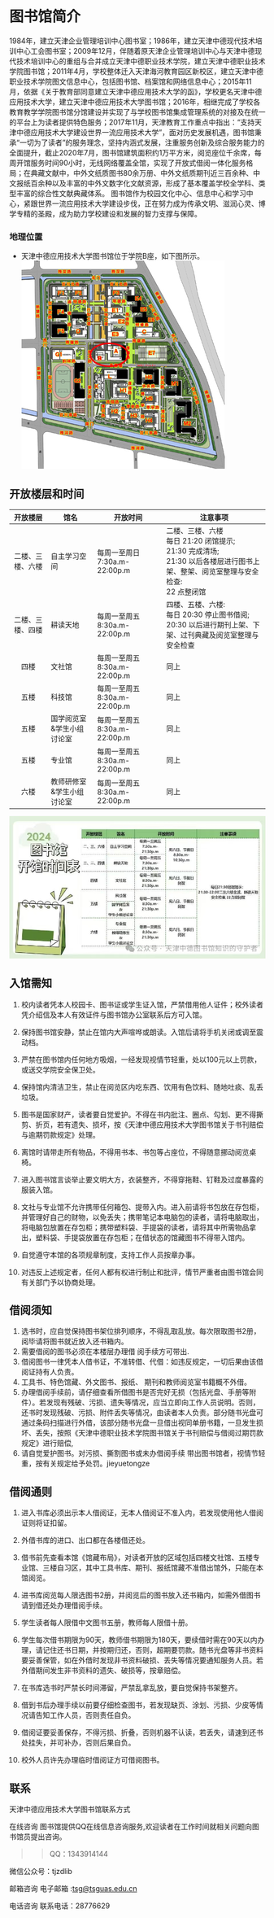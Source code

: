 # 图书馆简介 
1984年，建立天津企业管理培训中心图书室；1986年，建立天津中德现代技术培训中心工会图书室；2009年12月，伴随着原天津企业管理培训中心与天津中德现代技术培训中心的重组与合并成立天津中德职业技术学院，建立天津中德职业技术学院图书馆；2011年4月，学校整体迁入天津海河教育园区新校区，建立天津中德职业技术学院图文信息中心，包括图书馆、档案馆和网络信息中心；2015年11月，依据《关于教育部同意建立天津中德应用技术大学的函》，学校更名天津中德应用技术大学，建立天津中德应用技术大学图书馆；2016年，相继完成了学校各教育教学学院图书馆分馆建设并实现了与学校图书馆集成管理系统的对接及在统一的平台上为读者提供特色服务；2017年11月，天津教育工作重点中指出：“支持天津中德应用技术大学建设世界一流应用技术大学”，面对历史发展机遇，图书馆秉承“一切为了读者”的服务理念，坚持内涵式发展，注重服务创新及综合服务能力的全面提升，截止2020年7月，图书馆建筑面积约1万平方米，阅览座位千余席，每周开馆服务时间90小时，无线网络覆盖全馆，实现了开放式借阅一体化服务格局；在典藏文献中，中外文纸质图书80余万册、中外文纸质期刊近三百余种、中文报纸百余种以及丰富的中外文数字化文献资源，形成了基本覆盖学校全学科、类型丰富的综合性文献典藏体系。
    图书馆作为校园文化中心、信息中心和学习中心，紧跟世界一流应用技术大学建设步伐，正在努力成为传承文明、滋润心灵、博学专精的圣殿，成为助力学校建设和发展的智力支撑与保障。

### 地理位置
- 天津中德应用技术大学图书馆位于学院B座，如下图所示。  
![图书馆位置](../../../public/guide/school-inside/Library_1.png)

## 开放楼层和时间
| 开放楼层 | 馆名 | 开放时间 | 注意事项 |
| :---: | --- | --- | --- |
| 二楼、三楼、六楼 | 自主学习空间 | 每周一至周日7:30a.m-22:00p.m | 二楼、三楼、六楼<br>每日 21:20 闭馆提示;<br>21:30 完成清场;<br>21:30 以后各楼层进行图书上架、整架、阅览室整理与安全检查:<br>22 点整闭馆 |
| 二楼、三楼、四楼 | 耕读天地 | 每周一至周五8:30a.m-22:00p.m | 四楼、五楼、六楼:<br>每日 20:30 停止图书借阅;<br>20:30 以后进行期刊上架、下架、过刊典藏及阅览室整理与安全检查 |
| 四楼 | 文社馆 | 每周一至周五8:30a.m-22:00p.m | 同上 |
| 五楼 | 科技馆 | 每周一至周五8:30a.m-22:00p.m | 同上 |
| 五楼 | 国学阅览室&学生小组讨论室 | 每周一至周五8:30a.m-22:00p.m | 同上 |
| 五楼 | 专业馆 | 每周一至周五8:30a.m-22:00p.m | 同上 |
| 六楼 | 教师研修室&学生小组讨论室 | 每周一至周五8:30a.m-22:00p.m | 同上 |

![Library Timetable](../../../public/guide/school-inside/Library-Timetable.jpg)

## 入馆需知
1. 校内读者凭本人校园卡、图书证或学生证入馆，严禁借用他人证件；校外读者凭介绍信及本人有效证件与图书馆办公室联系后方可入馆。

2. 保持图书馆安静，禁止在馆内大声喧哗或朗读。入馆后请将手机关闭或调至震动档。

3. 严禁在图书馆内任何地方吸烟，一经发现视情节轻重，处以100元以上罚款，或送交学院安全保卫处。

4. 保持馆内清洁卫生，禁止在阅览区内吃东西、饮用有色饮料、随地吐痰、乱丢垃圾。

5. 图书是国家财产，读者要自觉爱护。不得在书内批注、圈点、勾划、更不得撕剪、折页，若有遗失、损坏，按《天津中德应用技术大学图书馆关于书刊赔偿与逾期罚款规定》处理。

6. 离馆时请带走所有物品，不得用书本、书包等占座位，不得随意挪动阅览桌椅。

7. 进入图书馆言谈举止要文明大方，衣装整齐，不得穿拖鞋、钉鞋及过度暴露的服装入馆。

8. 文社与专业馆不允许携带任何箱包、提带入内。进入前请将书包放在存包柜，并管理好自己的财物，以免丢失；携带笔记本电脑包的读者，请将电脑取出，将电脑包放置在存包柜；携带塑料袋、手提袋的读者，请将其中所需物品拿出，塑料袋、手提袋放置在存包柜；在借状态的馆藏图书不得带入馆内。

9. 自觉遵守本馆的各项规章制度，支持工作人员按章办事。

10. 对违反上述规定者，任何人都有权进行制止和批评，情节严重者由图书馆会同有关部门予以协商处理。

##   借阅须知
1. 选书时，应自觉保持图书架位排列顺序，不得乱取乱放。每次限取图书2册，阅毕请将图书就近放入还书箱内。
2. 需要借阅的图书必须在本楼层办理借
阅手续方可带出.
3. 借阅图书一律凭本人借书证，不准转借、代借：如违反规定，一切后果由该借阅证持有人负责。
4. 工具书、特色馆藏、外文图书、报纸、
期刊和教师阅览室书籍概不外借。
5. 办理借阅手续前，请仔细查看所借图书是否完好无损（包括光盘、手册等附件）。若发现有残破、污损、遗失等情况，应当立即向工作人员说明。否则，还书时发现残破、污损、附件丢失等情况，由读者本人负责。部分随书光盘可通过条码扫描进行外借，该部分随书光盘一旦借出视同单册书籍，一旦发生损坏、丢失，按照《天津中德职业技术学院图书馆关于书刊赔偿与借阅过期罚款规定》进行赔偿,
6. 请自觉爱护图书。对污损、撕割图书或未办借阅手续
带出图书馆者，视情节轻重，按有关规定给予处罚。jieyuetongze

## 借阅通则
1. 进入书库必须出示本人借阅证，无本人借阅证不准入内，若发现使用他人借阅证则将证扣留。

2. 外借书库的进口、出口都在各楼借还处。

3. 借书前先查看本馆《馆藏布局》，对读者开放的区域包括四楼文社馆、五楼专业馆、三楼自习区，其中工具书库、期刊、报纸馆藏不准借出馆外，只能在本馆阅览。

4. 进书库阅览每人限选图书2册，并阅览后的图书放入还书箱内，如需外借图书请到借还处办理借阅手续。

5. 学生读者每人限借中文图书五册，教师每人限借十册。

6. 学生每次借书期限为90天，教师借书期限为180天，要续借时需在90天以内办理，请记住还书日期，并按期归还，否则，超期要罚款。随书光盘等非书资料要妥善保管，如在外借时发现非书资料破损、丢失等情况要通知服务人员。若外借期间发生非书资料的遗失、破损等，按章赔偿。

7. 在书库选书时严禁长时间滞留，严禁乱拿乱放，要自觉保持书架整齐。

8. 借到书后办理手续以前要仔细检查图书，若发现缺页、涂划、污损、少皮等情况请告知工作人员，否则责任自负。

9. 借阅证要妥善保存，不得污损、折叠，否则机器不认读，若丢失，请速到还书处挂失，并可补办，否则后果自负。

10. 校外人员许先办理临时借阅证方可借阅图书。

## 联系
天津中德应用技术大学图书馆联系方式
 
在线咨询
 图书馆提供QQ在线信息咨询服务,欢迎读者在工作时间就相关问题向图书馆员提出咨询。  
>> QQ：1343914144
 
微信公众号：tjzdlib
 
邮箱咨询
 电子邮箱 :tsg@tsguas.edu.cn

 
电话咨询
 联系电话：28776629  
